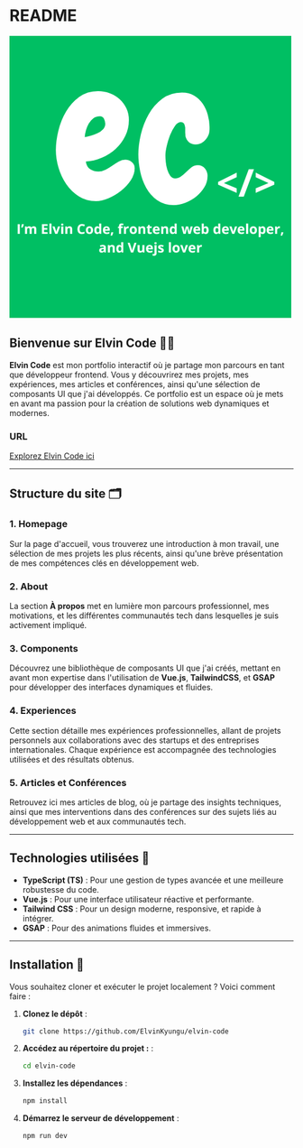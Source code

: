 # README

![Elvin Code Preview](src/assets/elvincode.png)

## Bienvenue sur **Elvin Code** 👨‍💻

**Elvin Code** est mon portfolio interactif où je partage mon parcours en tant que développeur frontend. Vous y découvrirez mes projets, mes expériences, mes articles et conférences, ainsi qu'une sélection de composants UI que j'ai développés. Ce portfolio est un espace où je mets en avant ma passion pour la création de solutions web dynamiques et modernes.

### URL
[Explorez Elvin Code ici](https://elvin-code-portfolio.netlify.app/)

---

## Structure du site 🗂

### 1. **Homepage**
Sur la page d'accueil, vous trouverez une introduction à mon travail, une sélection de mes projets les plus récents, ainsi qu'une brève présentation de mes compétences clés en développement web.

### 2. **About**
La section **À propos** met en lumière mon parcours professionnel, mes motivations, et les différentes communautés tech dans lesquelles je suis activement impliqué.

### 3. **Components**
Découvrez une bibliothèque de composants UI que j'ai créés, mettant en avant mon expertise dans l'utilisation de **Vue.js**, **TailwindCSS**, et **GSAP** pour développer des interfaces dynamiques et fluides.

### 4. **Experiences**
Cette section détaille mes expériences professionnelles, allant de projets personnels aux collaborations avec des startups et des entreprises internationales. Chaque expérience est accompagnée des technologies utilisées et des résultats obtenus.

### 5. **Articles et Conférences**
Retrouvez ici mes articles de blog, où je partage des insights techniques, ainsi que mes interventions dans des conférences sur des sujets liés au développement web et aux communautés tech.

---

## Technologies utilisées 🚀

- **TypeScript (TS)** : Pour une gestion de types avancée et une meilleure robustesse du code.
- **Vue.js** : Pour une interface utilisateur réactive et performante.
- **Tailwind CSS** : Pour un design moderne, responsive, et rapide à intégrer.
- **GSAP** : Pour des animations fluides et immersives.

---

## Installation 🔧

Vous souhaitez cloner et exécuter le projet localement ? Voici comment faire :

1. **Clonez le dépôt** :
   ```bash
   git clone https://github.com/ElvinKyungu/elvin-code

2. **Accédez au répertoire du projet :** :
   ```bash
   cd elvin-code

3. **Installez les dépendances** :
   ```bash
   npm install

3. **Démarrez le serveur de développement** :
   ```bash
   npm run dev